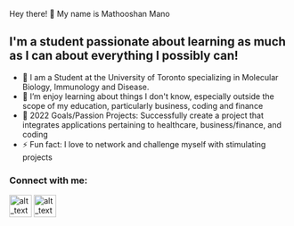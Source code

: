 Hey there! 👋 My name is Mathooshan Mano

## I'm a student passionate about learning as much as I can about everything I possibly can! 

- 🔭 I am a Student at the University of Toronto specializing in Molecular Biology, Immunology and Disease.  
- 🌱 I’m enjoy learning about things I don't know, especially outside the scope of my education, particularly business, coding and finance
- 🥅 2022 Goals/Passion Projects: Successfully create a project that integrates applications pertaining to healthcare, business/finance, and coding
- ⚡ Fun fact: I love to network and challenge myself with stimulating projects

### Connect with me:

[<img alt="alt_text" width="40px" src="https://cdn-icons.flaticon.com/png/512/3536/premium/3536505.png?token=exp=1648520050~hmac=58a41b1cb84bb18b177b3a68bd1cfe15" />](www.linkedin.com/in/mathooshan-m-1809)
[<img alt="alt_text" width="40px" src="https://cdn-icons.flaticon.com/png/512/3955/premium/3955024.png?token=exp=1648520121~hmac=75fef381616fcfe152d9fe3f92e35b02" />](https://www.instagram.com/_m.squared/)
